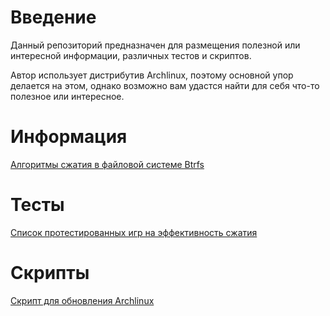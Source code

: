 # Введение

Данный репозиторий предназначен для размещения полезной или интересной информации, различных тестов и скриптов.

Автор использует дистрибутив Archlinux, поэтому основной упор делается на этом, однако возможно вам удастся найти для себя что-то полезное или интересное.


# Информация

[Алгоритмы сжатия в файловой системе Btrfs](https://github.com/dewdpol/ITS---Info-Test-and-Scripts/blob/main/Algorithm.rst)

# Тесты

[Список протестированных игр на эффективность сжатия](https://github.com/dewdpol/Info-test-and-scripts/blob/main/Games%20List.md)

# Скрипты

[Скрипт для обновления Archlinux](https://github.com/dewdpol/Info-test-and-scripts/blob/main/update-sys.sh)
